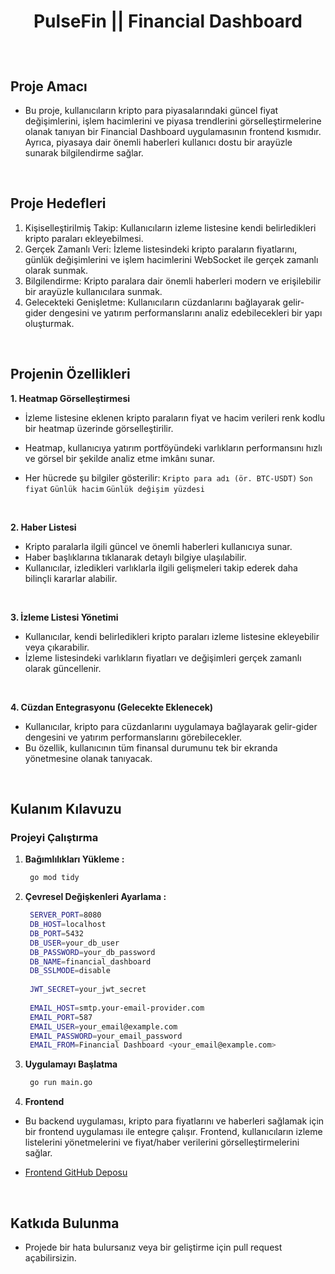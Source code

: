 # <p align="center">PulseFin || Financial Dashboard </p>

<br>


## Proje Amacı
* Bu proje, kullanıcıların kripto para piyasalarındaki güncel fiyat değişimlerini, işlem hacimlerini ve piyasa trendlerini görselleştirmelerine olanak tanıyan bir Financial Dashboard uygulamasının frontend kısmıdır. Ayrıca, piyasaya dair önemli haberleri kullanıcı dostu bir arayüzle sunarak bilgilendirme sağlar.

<br>

## Proje Hedefleri

1) Kişiselleştirilmiş Takip: Kullanıcıların izleme listesine kendi belirledikleri kripto paraları ekleyebilmesi.
2) Gerçek Zamanlı Veri: İzleme listesindeki kripto paraların fiyatlarını, günlük değişimlerini ve işlem hacimlerini WebSocket ile gerçek zamanlı olarak sunmak.
3) Bilgilendirme: Kripto paralara dair önemli haberleri modern ve erişilebilir bir arayüzle kullanıcılara sunmak.
4) Gelecekteki Genişletme: Kullanıcıların cüzdanlarını bağlayarak gelir-gider dengesini ve yatırım performanslarını analiz edebilecekleri bir yapı oluşturmak.


<br>

## Projenin Özellikleri

**1. Heatmap Görselleştirmesi**

- İzleme listesine eklenen kripto paraların fiyat ve hacim verileri renk kodlu bir heatmap üzerinde görselleştirilir.
- Heatmap, kullanıcıya yatırım portföyündeki varlıkların performansını hızlı ve görsel bir şekilde analiz etme imkânı sunar.

- Her hücrede şu bilgiler gösterilir:
`Kripto para adı (ör. BTC-USDT)`
`Son fiyat`
`Günlük hacim`
`Günlük değişim yüzdesi`


<br>


**2. Haber Listesi**
- Kripto paralarla ilgili güncel ve önemli haberleri kullanıcıya sunar.
- Haber başlıklarına tıklanarak detaylı bilgiye ulaşılabilir.
- Kullanıcılar, izledikleri varlıklarla ilgili gelişmeleri takip ederek daha bilinçli kararlar alabilir.

<br>


**3. İzleme Listesi Yönetimi**
- Kullanıcılar, kendi belirledikleri kripto paraları izleme listesine ekleyebilir veya çıkarabilir.
- İzleme listesindeki varlıkların fiyatları ve değişimleri gerçek zamanlı olarak güncellenir.

<br>


**4. Cüzdan Entegrasyonu (Gelecekte Eklenecek)**
- Kullanıcılar, kripto para cüzdanlarını uygulamaya bağlayarak gelir-gider dengesini ve yatırım performanslarını görebilecekler.
- Bu özellik, kullanıcının tüm finansal durumunu tek bir ekranda yönetmesine olanak tanıyacak.

<br>



## Kulanım Kılavuzu

### **Projeyi Çalıştırma**
1. **Bağımlılıkları Yükleme :**
   ```bash
    go mod tidy
   ```

2. **Çevresel Değişkenleri Ayarlama :**
   ```bash
    SERVER_PORT=8080
    DB_HOST=localhost
    DB_PORT=5432
    DB_USER=your_db_user
    DB_PASSWORD=your_db_password
    DB_NAME=financial_dashboard
    DB_SSLMODE=disable
    
    JWT_SECRET=your_jwt_secret
    
    EMAIL_HOST=smtp.your-email-provider.com
    EMAIL_PORT=587
    EMAIL_USER=your_email@example.com
    EMAIL_PASSWORD=your_email_password
    EMAIL_FROM=Financial Dashboard <your_email@example.com>

   ```
3. **Uygulamayı Başlatma**
   ```bash
    go run main.go
   ```
   
4. **Frontend**
* Bu backend uygulaması, kripto para fiyatlarını ve haberleri sağlamak için bir frontend uygulaması ile entegre çalışır. Frontend, kullanıcıların izleme listelerini yönetmelerini ve fiyat/haber verilerini görselleştirmelerini sağlar.

* [Frontend GitHub Deposu](https://github.com/Efe-Eroglu/financial-dashboard.git)



<br>


## Katkıda Bulunma
* Projede bir hata bulursanız veya bir geliştirme için pull request açabilirsizin.
